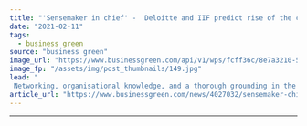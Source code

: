 ```yaml
---
title: "'Sensemaker in chief' -  Deloitte and IIF predict rise of the chief sustainability officer"
date: "2021-02-11"
tags: 
  - business green
source: "business green"
image_url: "https://www.businessgreen.com/api/v1/wps/fcff36c/8e7a3210-54b5-4a08-9abc-e769fa0a7133/7/boardroom-1-185x114.jpg"
image_fp: "/assets/img/post_thumbnails/149.jpg"
lead: "
 Networking, organisational knowledge, and a thorough grounding in the business singled out as essential attributes for CSOs in report from IIF and Deloitte ..."
article_url: "https://www.businessgreen.com/news/4027032/sensemaker-chief-deloitte-iif-predict-rise-chief-sustainability-officer"
---
```


---
